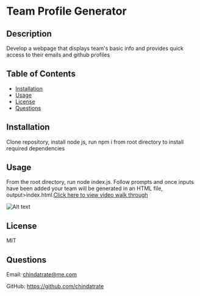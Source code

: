 # Team Profile Generator
    
## Description
Develop a webpage that displays team's basic info and provides quick access to their emails and github profiles

## Table of Contents
* [Installation](#installation)
* [Usage](#usage)
* [License](#license)
* [Questions](#questions)

## Installation
Clone repository, install node js, run npm i from root directory to install required dependencies

## Usage
From the root directory, run node index.js. Follow prompts and once inputs have been added your team will be generated in an HTML file, output>index.html.[Click here to view video walk through](https://drive.google.com/file/d/1l_dG4DjmBLLzLCggl7YS9mISRedbVWVh/view?usp=sharing)

![Alt text](styles/image/vid.gif)

## License
MIT

## Questions
Email: chindatrate@me.com

GitHub: https://github.com/chindatrate